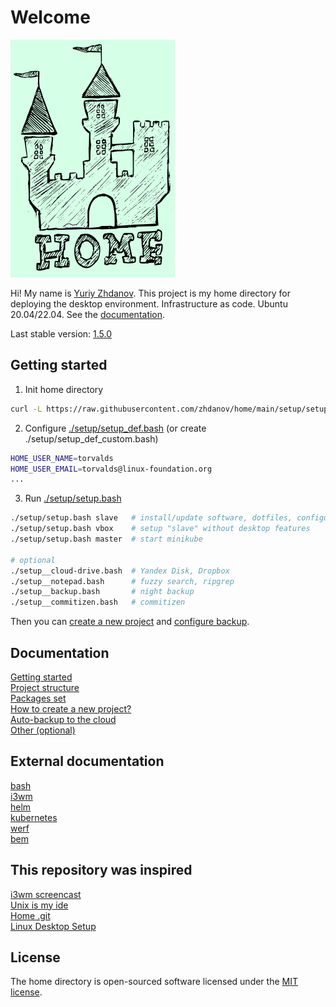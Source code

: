 # Welcome

![](https://raw.githubusercontent.com/zhdanov/home/main/Pictures/logo/logo-readme.png)

Hi! My name is [Yuriy Zhdanov](https://jupiter.solutions/). This project is my home directory for deploying the desktop environment. Infrastructure as code. Ubuntu 20.04/22.04. See the [documentation](https://jupiter.solutions/home/docs/).

Last stable version: [1.5.0](https://github.com/zhdanov/home/releases/tag/1.5.0)

## Getting started

1. Init home directory

```bash
curl -L https://raw.githubusercontent.com/zhdanov/home/main/setup/setup__init.bash | bash
```

2. Configure [./setup/setup_def.bash](https://github.com/zhdanov/home/blob/main/setup/setup_def.bash) (or create ./setup/setup_def_custom.bash)

```bash
HOME_USER_NAME=torvalds
HOME_USER_EMAIL=torvalds@linux-foundation.org
...
```

3. Run [./setup/setup.bash](https://github.com/zhdanov/home/blob/main/setup/setup.bash)

```bash
./setup/setup.bash slave   # install/update software, dotfiles, configure system
./setup/setup.bash vbox    # setup "slave" without desktop features
./setup/setup.bash master  # start minikube

# optional
./setup__cloud-drive.bash  # Yandex Disk, Dropbox
./setup__notepad.bash      # fuzzy search, ripgrep
./setup__backup.bash       # night backup
./setup__commitizen.bash   # commitizen
```

Then you can [create a new project](https://jupiter.solutions/home/docs/how-to/how-to-create-a-new-project/) and [configure backup](https://jupiter.solutions/home/docs/backup/).

## Documentation

[Getting started](https://jupiter.solutions/home/docs/)  
[Project structure](https://jupiter.solutions/home/docs/project-structure/)  
[Packages set](https://jupiter.solutions/home/docs/packages-set/)  
[How to create a new project?](https://jupiter.solutions/home/docs/how-to/how-to-create-a-new-project/)  
[Auto-backup to the cloud](https://jupiter.solutions/home/docs/backup/)  
[Other (optional)](https://jupiter.solutions/home/docs/other/)

## External documentation

[bash](https://www.gnu.org/software/bash/manual/bash.html)  
[i3wm](https://i3wm.org/docs/)  
[helm](https://helm.sh/docs/)  
[kubernetes](https://kubernetes.io/docs/home/)  
[werf](https://werf.io/documentation/v1.2/quickstart.html)  
[bem](https://en.bem.info/methodology/key-concepts/)

## This repository was inspired

[i3wm screencast](https://youtu.be/Wx0eNaGzAZU)  
[Unix is my ide](https://mkaz.blog/code/unix-is-my-ide/)  
[Home .git](https://martinovic.blog/post/home_git/)  
[Linux Desktop Setup](https://hookrace.net/blog/linux-desktop-setup/)

## License

The home directory is open-sourced software licensed under the [MIT license](https://opensource.org/licenses/MIT).
